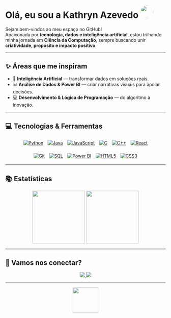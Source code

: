 # Olá, eu sou a Kathryn Azevedo <img src="https://pin.it/24zui6ASn.jpg" width="40" style="border-radius:50%"/>

Sejam bem-vindos ao meu espaço no GitHub!  
Apaixonada por **tecnologia, dados e inteligência artificial**, estou trilhando minha jornada em **Ciência da Computação**, sempre buscando unir **criatividade, propósito e impacto positivo**.  

---

## ✨ Áreas que me inspiram

- 🤖 **Inteligência Artificial** — transformar dados em soluções reais.  
- 📊 **Análise de Dados & Power BI** — criar narrativas visuais para apoiar decisões.  
- 💻 **Desenvolvimento & Lógica de Programação** — do algoritmo à inovação.  

---

## 💻 Tecnologias & Ferramentas

<div align="center">
   <a href="https://www.python.org" target="_blank"><img src="https://img.shields.io/badge/Python-3776AB?style=for-the-badge&logo=python&logoColor=white" alt="Python" style="margin: 5px;"></a>
  <a href="https://www.java.com" target="_blank"><img src="https://img.shields.io/badge/Java-007396?style=for-the-badge&logo=java&logoColor=white" alt="Java" style="margin: 5px;"></a>
  <a href="https://developer.mozilla.org/en-US/docs/Web/JavaScript" target="_blank"><img src="https://img.shields.io/badge/JavaScript-F7DF1E?style=for-the-badge&logo=javascript&logoColor=black" alt="JavaScript" style="margin: 5px;"></a>
  <a href="https://devdocs.io/c/" target="_blank"><img src="https://img.shields.io/badge/C-00599C?style=for-the-badge&logo=c&logoColor=white" alt="C" style="margin: 5px;"></a>
  <a href="https://devdocs.io/cpp/" target="_blank"><img src="https://img.shields.io/badge/C++-00599C?style=for-the-badge&logo=c%2B%2B&logoColor=white" alt="C++" style="margin: 5px;"></a>
  <a href="https://react.dev/" target="_blank"><img src="https://img.shields.io/badge/React-61DAFB?style=for-the-badge&logo=react&logoColor=black" alt="React" style="margin: 5px;"></a>
  
  <a href="https://git-scm.com/" target="_blank"><img src="https://img.shields.io/badge/Git-F05032?style=for-the-badge&logo=git&logoColor=white" alt="Git" style="margin: 5px;"></a>
  <a href="https://www.w3schools.com/sql/" target="_blank"><img src="https://img.shields.io/badge/SQL-4479A5?style=for-the-badge&logo=postgresql&logoColor=white" alt="SQL" style="margin: 5px;"></a>
  <a href="https://powerbi.microsoft.com/" target="_blank"><img src="https://img.shields.io/badge/Power_BI-F2C811?style=for-the-badge&logo=Power-BI&logoColor=black" alt="Power BI" style="margin: 5px;"></a>
  <a href="https://developer.mozilla.org/en-US/docs/Web/HTML" target="_blank"><img src="https://img.shields.io/badge/HTML5-E34F26?style=for-the-badge&logo=html5&logoColor=white" alt="HTML5" style="margin: 5px;"></a>
  <a href="https://developer.mozilla.org/en-US/docs/Web/CSS" target="_blank"><img src="https://img.shields.io/badge/CSS3-1572B6?style=for-the-badge&logo=css3&logoColor=white" alt="CSS3" style="margin: 5px;"></a>
</div>

---


## 📚 Estatísticas

<p align="center">
  <img src="https://github-readme-stats.vercel.app/api?username=kathrynazevedo&show_icons=true&theme=radical&title_color=ffb6c1&icon_color=ffb6c1" height="165"/>
  <img src="https://github-readme-stats.vercel.app/api/top-langs/?username=kathrynazevedo&layout=compact&theme=radical&title_color=ffb6c1" height="165"/>
</p>

---

## 💌 Vamos nos conectar?  

<p align="center">
  <a href="https://linkedin.com/in/kathrynazevedo/" target="_blank">
    <img src="https://img.shields.io/badge/LinkedIn-000000?style=for-the-badge&logo=linkedin&logoColor=0A66C2"/>
  </a>
  <a href="mailto:kathryn.azevedo8@gmail.com">
    <img src="https://img.shields.io/badge/Email-000000?style=for-the-badge&logo=gmail&logoColor=D14836"/>
  </a>
</p>

---
<p align="center">
   <img src="https://i.pinimg.com/originals/1c/ef/ba/1cefbaa0d7894e8bb08f9ecc94752d96.gif" width="80"/>  
</p>
 